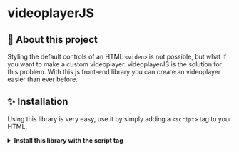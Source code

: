 # videoplayerJS

## 🎥 About this project
Styling the default controls of an HTML `<video>` is not possible, but what if you want to make a custom videoplayer. videoplayerJS is the solution for this problem. With this js front-end library you can create an videoplayer easier than ever before.

## ✨ Installation
Using this library is very easy, use it by simply adding a `<script>` tag to your HTML.

<details>
<summary><strong>Install this library with the script tag</strong></summary>

So you want to use this library with a `script` tag:<br>

1. First of all add the script tag to your website. The source of this URL should be url
``` HTML
  <body>
    ...
    <script src="https://www.github.com"></script>
  </body>
```
2. Now you have to add the link tag to the head of your website. The source of this URL should be

``` HTML
<head>
  ...
  <link rel="stylesheet" href="https://www.github.com" />
</head>
```

3. <strong>Well done, for now you are all set up, <em>ain't that easy</em></strong>

## Using this library

You have now installed this library. The usage of this library depends if you have installed it from NPM or with a `script` tag.

<details>
<summary><strong>Using this library with a script tag</strong></summary>

You added the the script tag on your HTML page. Now you have to create a videoplayer.

1. First create your video element and add the class name of videoplayer.

```HTML
<video class="videoplayer">
  <source ...>
</video>
```

2. This videoplayer can be configured by adding a dataset attribute of `settings` to this videoplayer.

```HTML
<video class="videoplayer" data-settings="{}">
```

<em>Well done, you have created a default videoplayer</em>

3. Adding a theme to the videoplayer.

There are a couple automatic created themes you can use. These are:

* default
* minimal
* box
* box-minimal
* flashy
* flashy-minimal

You can use a theme by simply defining a theme in the dataset `settings`.

```HTML
<video class="videoplayer" data-settings="{'theme': 'THEME NAME'}">
```

> <em>If there is no theme defined the default theme will be used.</em>

4. <strong>Adding a colorscheme to the videoplayer.</strong>

The colorscheme contains three colors. These colors are: 

* The base color 
  * This is the background color of a controllable part (eg. the background of the controller section).
  * <em>this color can be undefined than in will be created by itself (default = rgba(11,11,11, 0.75))</em>
* The tile color 
  * This is the fill color of the icons (eg. icon play)
  * <em>this color can be undefined than in will be created by itself (default = rgba(220, 220, 220, 1))</em>
* The hover color
  * This color is the fill color when a control is hovered. 
  * <em>this color can be undefined than in will be created by itself (default = tile color * 80%)</em>


You can apply your sites colorscheme to the videoplayer by defining the colorscheme tot the dataset `settings`.
To define the colorscheme there are a couple posibilities
<em>The color value can be RGB, RGBA, HEX or an CSScolorName</em>

1. Define only the tile color.

By defining a `String` as the colorscheme only the tile color will be set. 

```HTML
<video class="videoplayer" data-settings="{'colorscheme': 'COLOR'}">
```

2. Define base color and tile color

By defining an `Array` of two value's as the color scheme the tile color an base color will be defined.

```HTML
<video class="videoplayer" data-settings="{'colorscheme': ['COLOR', 'COLOR']}">
```

<em><strong>The first value represents the base color, and the second value the tile color</strong></em>

3. Define base color, tile color and hover color

By defining an `Array` of three value's as the color scheme the tile color, base color and hover color will be defined.

```HTML
<video class="videoplayer" data-settings="{'colorscheme': ['COLOR', 'COLOR', 'COLOR']}">
```

<em><strong>The first value represents the base color, the second value the tile color and the third value the hover color</strong></em>

> <em>If there is no theme defined the default theme will be used.</em>


### That's it. Enjoy the videoplayer!

## Use case

<details>
<summary><strong>Use case library as script tag</strong></summary>

```HTML
<head>
...
<link rel="stylesheet" src="URL">
</head>

<body>
...
<video class="videoplayer" data-settings="{'theme': 'flashy', 'colorscheme': ['rgba(21,28,30,0.75)', 'rgb(190, 30, 200)']}">
  <source>
</video>
...
<script src="URL"></script>
</body>

```



<!-- Making a `<video>` element in HTML is easy. The default controls are able if you add the property `controls` to the video element (`<video controls>`) -->


<!-- A javascript library to create front-end video components -->
